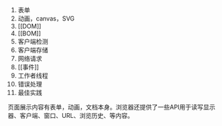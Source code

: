 1. 表单
2. 动画，canvas，SVG
3. [[DOM]] 
4. [[BOM]] 
5. 客户端检测
6. 客户端存储
7. 网络请求
8. [[事件]]
9. 工作者线程
10. 错误处理
11. 最佳实践

页面展示内容有表单，动画，文档本身。浏览器还提供了一些API用于读写显示器、客户端、窗口、URL、浏览历史、等内容。